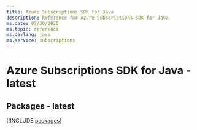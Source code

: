 ```yaml
---
title: Azure Subscriptions SDK for Java
description: Reference for Azure Subscriptions SDK for Java
ms.date: 07/30/2025
ms.topic: reference
ms.devlang: java
ms.service: subscriptions
---
```

# Azure Subscriptions SDK for Java - latest
## Packages - latest
[!INCLUDE [packages](subscriptions-index.md)]